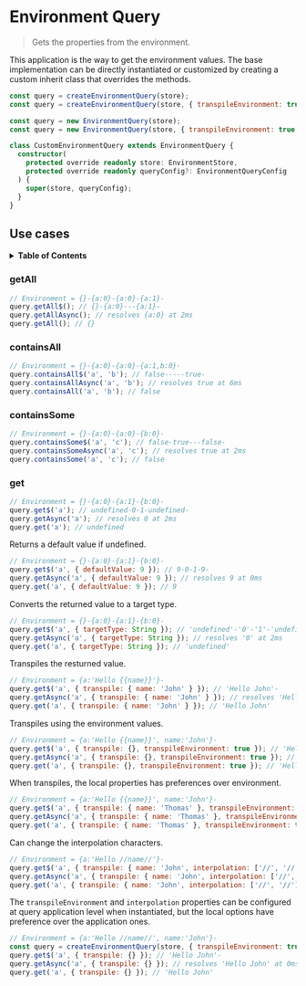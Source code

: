 # Environment Query

> Gets the properties from the environment.

This application is the way to get the environment values. The base implementation can be directly instantiated or customized by creating a custom inherit class that overrides the methods.

```js
const query = createEnvironmentQuery(store);
const query = createEnvironmentQuery(store, { transpileEnvironment: true, interpolation: ['[[', ']]'] });
```

```js
const query = new EnvironmentQuery(store);
const query = new EnvironmentQuery(store, { transpileEnvironment: true, interpolation: ['[[', ']]'] });
```

```ts
class CustomEnvironmentQuery extends EnvironmentQuery {
  constructor(
    protected override readonly store: EnvironmentStore,
    protected override readonly queryConfig?: EnvironmentQueryConfig
  ) {
    super(store, queryConfig);
  }
}
```

## Use cases

<details>
  <summary><strong>Table of Contents</strong></summary>
  <ol>
    <li><a href="#getall">getAll</a></li>
    <li><a href="#containsall">containsAll</a></li>
    <li><a href="#containssome">containsSome</a></li>
    <li><a href="#get">get</a></li>
  </ol>
</details>

### getAll

```js
// Environment = {}-{a:0}-{a:0}-{a:1}-
query.getAll$(); // {}-{a:0}---{a:1}-
query.getAllAsync(); // resolves {a:0} at 2ms
query.getAll(); // {}
```

### containsAll

```js
// Environment = {}-{a:0}-{a:0}-{a:1,b:0}-
query.containsAll$('a', 'b'); // false-----true-
query.containsAllAsync('a', 'b'); // resolves true at 6ms
query.containsAll('a', 'b'); // false
```

### containsSome

```js
// Environment = {}-{a:0}-{a:0}-{b:0}-
query.containsSome$('a', 'c'); // false-true---false-
query.containsSomeAsync('a', 'c'); // resolves true at 2ms
query.containsSome('a', 'c'); // false
```

### get

```js
// Environment = {}-{a:0}-{a:1}-{b:0}-
query.get$('a'); // undefined-0-1-undefined-
query.getAsync('a'); // resolves 0 at 2ms
query.get('a'); // undefined
```

Returns a default value if undefined.

```js
// Environment = {}-{a:0}-{a:1}-{b:0}-
query.get$('a', { defaultValue: 9 }); // 9-0-1-9-
query.getAsync('a', { defaultValue: 9 }); // resolves 9 at 0ms
query.get('a', { defaultValue: 9 }); // 9
```

Converts the returned value to a target type.

```js
// Environment = {}-{a:0}-{a:1}-{b:0}-
query.get$('a', { targetType: String }); // 'undefined'-'0'-'1'-'undefined'-
query.getAsync('a', { targetType: String }); // resolves '0' at 2ms
query.get('a', { targetType: String }); // 'undefined'
```

Transpiles the resturned value.

```js
// Environment = {a:'Hello {{name}}'}-
query.get$('a', { transpile: { name: 'John' } }); // 'Hello John'-
query.getAsync('a', { transpile: { name: 'John' } }); // resolves 'Hello John' at 0ms
query.get('a', { transpile: { name: 'John' } }); // 'Hello John'
```

Transpiles using the environment values.

```js
// Environment = {a:'Hello {{name}}', name:'John'}-
query.get$('a', { transpile: {}, transpileEnvironment: true }); // 'Hello John'-
query.getAsync('a', { transpile: {}, transpileEnvironment: true }); // resolves 'Hello John' at 0ms
query.get('a', { transpile: {}, transpileEnvironment: true }); // 'Hello John'
```

When transpiles, the local properties has preferences over environment.

```js
// Environment = {a:'Hello {{name}}', name:'John'}-
query.get$('a', { transpile: { name: 'Thomas' }, transpileEnvironment: true }); // 'Hello Thomas'-
query.getAsync('a', { transpile: { name: 'Thomas' }, transpileEnvironment: true }); // resolves 'Hello Thomas' at 0ms
query.get('a', { transpile: { name: 'Thomas' }, transpileEnvironment: true }); // 'Hello Thomas'
```

Can change the interpolation characters.

```js
// Environment = {a:'Hello //name//'}-
query.get$('a', { transpile: { name: 'John', interpolation: ['//', '//'] } }); // 'Hello John'-
query.getAsync('a', { transpile: { name: 'John', interpolation: ['//', '//'] } }); // resolves 'Hello John' at 0ms
query.get('a', { transpile: { name: 'John', interpolation: ['//', '//'] } }); // 'Hello John'
```

The `transpileEnvironment` and `interpolation` properties can be configured at query application level when instantiated, but the local options have preference over the application ones.

```js
// Environment = {a:'Hello //name//', name:'John'}-
const query = createEnvironmentQuery(store, { transpileEnvironment: true, interpolation: ['//', '//'] });
query.get$('a', { transpile: {} }); // 'Hello John'-
query.getAsync('a', { transpile: {} }); // resolves 'Hello John' at 0ms
query.get('a', { transpile: {} }); // 'Hello John'
```
